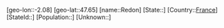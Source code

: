 ﻿---
location: [47.65,-2.08]
type: City
tags:
- geo/City


SpocWebEntityId: 33670
isDeleted: false
confidential: public

---
[geo-lon::-2.08]
[geo-lat::47.65]
[name::Redon]
[State::]
[Country::[France](geo/Continent/Europe/France.md)]
[StateId::]
[Population::]
[Unknown::]


